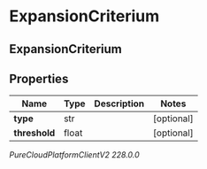 # ExpansionCriterium

## ExpansionCriterium

## Properties

|Name | Type | Description | Notes|
|------------ | ------------- | ------------- | -------------|
| **type** | str |  | [optional] |
| **threshold** | float |  | [optional] |



_PureCloudPlatformClientV2 228.0.0_
